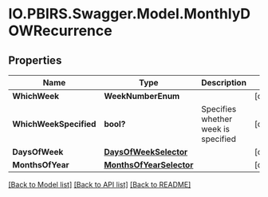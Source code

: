 # IO.PBIRS.Swagger.Model.MonthlyDOWRecurrence
## Properties

Name | Type | Description | Notes
------------ | ------------- | ------------- | -------------
**WhichWeek** | **WeekNumberEnum** |  | [optional] 
**WhichWeekSpecified** | **bool?** | Specifies whether week is specified | [optional] 
**DaysOfWeek** | [**DaysOfWeekSelector**](DaysOfWeekSelector.md) |  | [optional] 
**MonthsOfYear** | [**MonthsOfYearSelector**](MonthsOfYearSelector.md) |  | [optional] 

[[Back to Model list]](../README.md#documentation-for-models) [[Back to API list]](../README.md#documentation-for-api-endpoints) [[Back to README]](../README.md)

